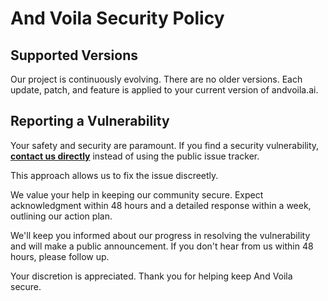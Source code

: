 # And Voila Security Policy

## Supported Versions

Our project is continuously evolving. There are no older versions. Each update, patch, and feature is applied to your current version of andvoila.ai.

## Reporting a Vulnerability

Your safety and security are paramount. If you find a security vulnerability, **[contact us directly](mailto:hi@andvoila.ai)** instead of using the public issue tracker.

This approach allows us to fix the issue discreetly.

We value your help in keeping our community secure. Expect acknowledgment within 48 hours and a detailed response within a week, outlining our action plan.

We'll keep you informed about our progress in resolving the vulnerability and will make a public announcement. If you don't hear from us within 48 hours, please follow up.

Your discretion is appreciated. Thank you for helping keep And Voila secure.
